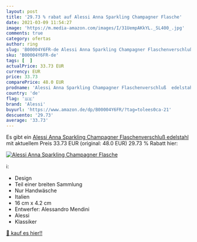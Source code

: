 ```yaml
---
layout: post
title: '29.73 % rabat auf Alessi Anna Sparkling Champagner Flasche'
date: 2021-03-09 11:54:27
image: 'https://m.media-amazon.com/images/I/31UempAKkYL._SL400_.jpg'
comments: true
category: ofertas
author: ring
slug: 'B00004Y6FR-de Alessi Anna Sparkling Champagner Flaschenverschluß edelstahl'
sku: 'B00004Y6FR-de'
tags: [  ]
actualPrice: 33.73 EUR
currency: EUR
price: 33.73
comparePrice: 48.0 EUR
prodname: 'Alessi Anna Sparkling Champagner Flaschenverschluß  edelstahl'
country: 'de'
flag: '🇩🇪'
brand: 'Alessi'
buyurl: 'https://www.amazon.de/dp/B00004Y6FR/?tag=tolees0ca-21'
descuento: '29.73'
average: '33.73'
---
```


Es gibt ein [Alessi Anna Sparkling Champagner Flaschenverschluß  edelstahl](https://www.amazon.de/dp/B00004Y6FR/?tag=tolees0ca-21) mit aktuellem Preis 33.73 EUR (original: 48.0 EUR) 29.73 % Rabatt hier:

[![Alessi Anna Sparkling Champagner Flasche](https://m.media-amazon.com/images/I/31UempAKkYL._SL400_.jpg)](https://www.amazon.de/dp/B00004Y6FR/?tag=tolees0ca-21)

ℹ️:

- Design
- Teil einer breiten Sammlung
- Nur Handwäsche
- Italien
- 16 cm x 4.2 cm
- Entwerfer: Alessandro Mendini
- Alessi
- Klassiker

[🛒 kauf es hier!!](https://www.amazon.de/dp/B00004Y6FR/?tag=tolees0ca-21)
